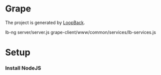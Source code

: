 # Grape

The project is generated by [LoopBack](http://loopback.io).

lb-ng server/server.js grape-client/www/common/services/lb-services.js

# Setup

### Install NodeJS

### 